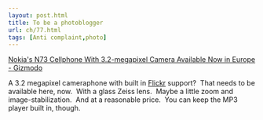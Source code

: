 ```yaml
---
layout: post.html
title: To be a photoblogger
url: ch/77.html
tags: [Anti complaint,photo]
---
```

[Nokia's N73 Cellphone With 3.2-megapixel Camera Available Now in Europe - Gizmodo](http://gizmodo.com/gadgets/cellphones/nokias-n73-cellphone-with-32megapixel-camera-available-now-in-europe-190880.php)

A 3.2 megapixel cameraphone with built in [Flickr](http://www.flickr.com) support?  That needs to be available here, now.  With a glass Zeiss lens.  Maybe a little zoom and image-stabilization.  And at a reasonable price.  You can keep the MP3 player built in, though.
